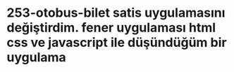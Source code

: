 # 253-otobus-bilet satis uygulamasını değiştirdim. fener uygulaması html css ve javascript ile düşündüğüm bir uygulama
